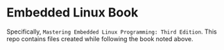 # Embedded Linux Book
Specifically, `Mastering Embedded Linux Programming: Third Edition`.
This repo contains files created while following the book noted above.
